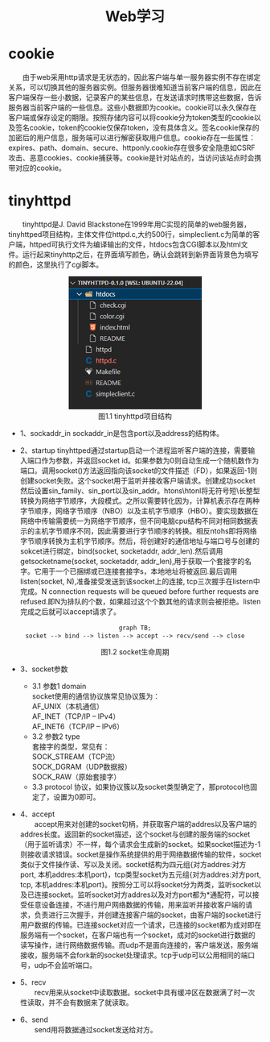 # <center>Web学习</center>
# cookie
&emsp;&emsp;由于web采用http请求是无状态的，因此客户端与单一服务器实例不存在绑定关系，可以切换其他的服务器实例。但服务器很难知道当前客户端的信息，因此在客户端保存一些小数据，记录客户的某些信息，在发送请求时携带这些数据，告诉服务器当前客户端的一些信息。这些小数据即为cookie。cookie可以永久保存在客户端或保存设定的期限。按照存储内容可以将cookie分为token类型的cookie以及签名cookie，token的cookie仅保存token，没有具体含义。签名cookie保存的加密后的用户信息，服务端可以进行解密获取用户信息。cookie存在一些属性：expires、path、domain、secure、httponly.cookie存在很多安全隐患如CSRF攻击、恶意cookies、cookie捕获等。cookie是针对站点的，当访问该站点时会携带对应的cookie。


# tinyhttpd
&emsp;&emsp;tinyhttpd是J. David Blackstone在1999年用C实现的简单的web服务器，tinyhttped项目结构，主体文件位httpd.c,大约500行，simpleclient.c为简单的客户端，httped可执行文件为编译输出的文件，htdocs包含CGI脚本以及html文件。运行起来tinyhttp之后，在界面填写颜色，确认会跳转到新界面背景色为填写的颜色，这里执行了cgi脚本。  
<center>

![Alt text](../assets/tinyhttped.PNG)  
图1.1 tinyhttpd项目结构
</center>

- 1、sockaddr_in
sockaddr_in是包含port以及address的结构体。

- 2、startup
tinyhttped通过startup启动一个进程监听客户端的连接，需要输入端口作为参数，并返回socket id。如果参数为0则自动生成一个随机数作为端口。调用socket()方法返回指向该socket的文件描述（FD），如果返回-1则创建socket失败。这个socket用于监听并接收客户端请求。创建成功socket然后设置sin_family、sin_port以及sin_addr。htons\htonl将无符号短\长整型转换为网络字节顺序，大段模式。之所以需要转化因为，计算机表示存在两种字节顺序，网络字节顺序（NBO）以及主机字节顺序（HBO）。要实现数据在网络中传输需要统一为网络字节顺序，但不同电脑cpu结构不同对相同数据表示的主机字节顺序不同，因此需要进行字节顺序的转换。相反ntohs即将网络字节顺序转换为主机字节顺序。然后，将创建好的通信地址与端口号与创建的sokcet进行绑定，bind(socket, socketaddr, addr_len).然后调用getsocketname(socket, socketaddr, addr_len),用于获取一个套接字的名字。它用于一个已捆绑或已连接套接字s，本地地址将被返回.最后调用listen(socket, N),准备接受发送到该socket上的连接, tcp三次握手在listern中完成。N connection requests will be queued before further requests are refused.即N为排队的个数，如果超过这个个数其他的请求则会被拒绝。listen完成之后就可以accept请求了。
<center>

```mermaid
graph TB;
socket --> bind --> listen --> accept --> recv/send --> close
```
图1.2 socket生命周期
</center>

- 3、socket参数
  - 3.1 参数1 domain   
socket使用的通信协议族常见协议簇为：  
AF_UNIX（本机通信）  
AF_INET（TCP/IP – IPv4）  
AF_INET6（TCP/IP – IPv6）  
  - 3.2 参数2 type  
套接字的类型，常见有：  
SOCK_STREAM（TCP流）  
SOCK_DGRAM（UDP数据报）  
SOCK_RAW（原始套接字）
  - 3.3 protocol
协议，如果协议簇以及socket类型确定了，那protocol也固定了，设置为0即可。

- 4、accept  
&emsp;&emsp;accept用来对创建的socket句柄，并获取客户端的addres以及客户端的addres长度。返回新的socket描述，这个socket与创建的服务端的socket（用于监听请求）不一样，每个请求会生成新的socket。如果socket描述为-1则接收请求错误。socket是操作系统提供的用于网络数据传输的软件，socket类似于文件操作读、写以及关闭。socket结构为四元组{对方addres:对方port, 本机addres:本机port}，tcp类型socket为五元组{对方addres:对方port, tcp, 本机addres:本机port}。按照分工可以将socket分为两类，监听socket以及已连接socket。监听socket对方addres以及对方port都为*通配符，可以接受任意设备连接，不进行用户网络数据的传输，用来监听并接收客户端的请求，负责进行三次握手，并创建连接客户端的socket，由客户端的socket进行用户数据的传输。已连接socket对应一个请求，已连接的socket都为成对即在服务端有一个socket，在客户端也有一个socket，成对的socket进行数据的读写操作，进行网络数据传输。而udp不是面向连接的，客户端发送，服务端接收，服务端不会fork新的socket处理请求。tcp于udp可以公用相同的端口号，udp不会监听端口。

- 5、recv  
&emsp;&emsp;recv用来从socket中读取数据。socket中具有缓冲区在数据满了时一次性读取，并不会有数据来了就读取。

- 6、send  
&emsp;&emsp;send用将数据通过socket发送给对方。
